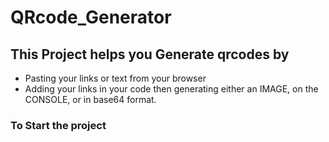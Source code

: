 # QRcode_Generator
## This Project helps you Generate qrcodes by
* Pasting your links or text from your browser
* Adding your links in your code then generating either an IMAGE, on the CONSOLE, or in base64 format.

### To Start the project
